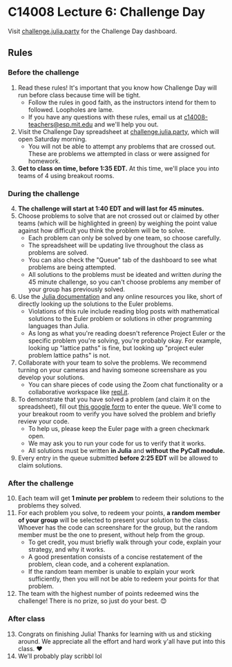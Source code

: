 # C14008 Lecture 6: Challenge Day

Visit [challenge.julia.party](http://challenge.julia.party) for the Challenge Day dashboard.

## Rules

### Before the challenge
1. Read these rules! It's important that you know how Challenge Day will run before class because time will be tight.
    - Follow the rules in good faith, as the instructors intend for them to followed. Loopholes are lame.
    - If you have any questions with these rules, email us at [c14008-teachers@esp.mit.edu](mailto:c14008-teachers@esp.mit.edu) and we'll help you out.
2. Visit the Challenge Day spreadsheet at [challenge.julia.party](http://challenge.julia.party), which will open Saturday morning.
    - You will not be able to attempt any problems that are crossed out. These are problems we attempted in class or were assigned for homework.
3. **Get to class on time, before 1:35 EDT.** At this time, we'll place you into teams of 4 using breakout rooms.

### During the challenge
4. **The challenge will start at 1:40 EDT and will last for 45 minutes.** 
5. Choose problems to solve that are not crossed out or claimed by other teams (which will be highlighted in green) by weighing the point value against how difficult you think the problem will be to solve.
    - Each problem can only be solved by one team, so choose carefully.
    - The spreadsheet will be updating live throughout the class as problems are solved.
    - You can also check the "Queue" tab of the dashboard to see what problems are being attempted.
    - All solutions to the problems must be ideated and written _during_ the 45 minute challenge, so you can't choose problems any member of your group has previously solved.
6. Use the [Julia documentation](https://docs.julialang.org/) and any online resources you like, short of directly looking up the solutions to the Euler problems.
    - Violations of this rule include reading blog posts with mathematical solutions to the Euler problem or solutions in other programming languages than Julia.
    - As long as what you're reading doesn't reference Project Euler or the specific problem you're solving, you're probably okay. For example, looking up "lattice paths" is fine, but looking up "project euler problem lattice paths" is not.
7. Collaborate with your team to solve the problems. We recommend turning on your cameras and having someone screenshare as you develop your solutions.
    - You can share pieces of code using the Zoom chat functionality or a collaborative workspace like [repl.it](https://repl.it).
8. To demonstrate that you have solved a problem (and claim it on the spreadsheet), fill out [this google form](https://forms.gle/zTUnPh5HEDwYcH976) to enter the queue. We'll come to your breakout room to verify you have solved the problem and briefly review your code. 
    - To help us, please keep the Euler page with a green checkmark open.
    - We may ask you to run your code for us to verify that it works.
    - All solutions must be written **in Julia** and **without the PyCall module.**
9. Every entry in the queue submitted **before 2:25 EDT** will be allowed to claim solutions.

### After the challenge
10. Each team will get **1 minute per problem** to redeem their solutions to the problems they solved.
11. For each problem you solve, to redeem your points, **a random member of your group** will be selected to present your solution to the class. Whoever has the code can screenshare for the group, but the random member must be the one to present, without help from the group.
    - To get credit, you must briefly walk through your code, explain your strategy, and why it works.
    - A good presentation consists of a concise restatement of the problem, clean code, and a coherent explanation.
    - If the random team member is unable to explain your work sufficiently, then you will not be able to redeem your points for that problem.
12. The team with the highest number of points redeemed wins the challenge! There is no prize, so just do your best. 😊

### After class
13. Congrats on finishing Julia! Thanks for learning with us and sticking around. We appreciate all the effort and hard work y'all have put into this class. ♥
14. We'll probably play scribbl lol
